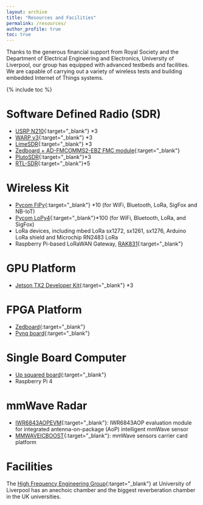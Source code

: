 ```yaml
---
layout: archive
title: "Resources and Facilities"
permalink: /resources/
author_profile: true
toc: true
---
```


Thanks to the generous financial support from Royal Society and the Department of Electrical Engineering and Electronics, University of Liverpool, our group has  equipped with advanced testbeds and facilities. We are capable of carrying out a variety of wireless tests and building embedded Internet of Things systems.

{% include toc %}

# Software Defined Radio (SDR)
* [USRP N210](https://www.ettus.com/all-products/un210-kit/){:target="_blank"} *3
* [WARP v3](https://www.warpproject.org/trac){:target="_blank"} *3
* [LimeSDR](https://www.crowdsupply.com/lime-micro/limesdr){:target="_blank"} *3
* [Zedboard + AD-FMCOMMS2-EBZ FMC module](http://zedboard.org/product/zedboard-sdr-ii-evaluation-kit){:target="_blank"}
* [PlutoSDR](https://www.analog.com/en/design-center/evaluation-hardware-and-software/evaluation-boards-kits/adalm-pluto.html){:target="_blank"}*3
* [RTL-SDR](https://www.rtl-sdr.com/about-rtl-sdr/){:target="_blank"}*5

# Wireless Kit
* [Pycom FiPy](https://pycom.io/product/fipy/){:target="_blank"} *10 (for WiFi, Bluetooth, LoRa, SigFox and NB-IoT)
* [Pycom LoPy4](https://pycom.io/product/lopy4/){:target="_blank"}*100 (for WiFi, Bluetooth, LoRa, and SigFox)
* LoRa devices, including mbed LoRa sx1272, sx1261, sx1276, Arduino LoRa shield and Microchip RN2483 LoRa
* Raspberry Pi-based LoRaWAN Gateway, [RAK831](https://www.thethingsnetwork.org/docs/gateways/rak831/){:target="_blank"}


# GPU Platform
* [Jetson TX2 Developer Kit](https://developer.nvidia.com/embedded/jetson-tx2-developer-kit){:target="_blank"} *3

# FPGA Platform
* [Zedboard](http://zedboard.org/product/zedboard){:target="_blank"}
* [Pynq board](http://www.pynq.io/){:target="_blank"}

# Single Board Computer
* [Up squared board](https://up-board.org/upsquared/specifications/){:target="_blank"}
* Raspberry Pi 4

# mmWave Radar
* [IWR6843AOPEVM](https://www.ti.com/tool/IWR6843AOPEVM){:target="_blank"}: IWR6843AOP evaluation module for integrated antenna-on-package (AoP) intelligent mmWave sensor
* [MMWAVEICBOOST](https://www.ti.com/tool/MMWAVEICBOOST){:target="_blank"}: mmWave sensors carrier card platform


# Facilities
The [High Frequency Engineering Group](https://www.liverpool.ac.uk/electrical-engineering-and-electronics/research/networks-and-communications/high-frequency-engineering/){:target="_blank"} at University of Liverpool has an anechoic chamber and the biggest reverberation chamber in the UK universities.

